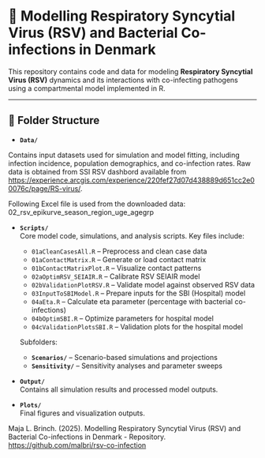 # 📘 Modelling Respiratory Syncytial Virus (RSV) and Bacterial Co-infections in Denmark
This repository contains code and data for modeling **Respiratory Syncytial Virus (RSV)** dynamics and its interactions with co-infecting pathogens using a compartmental model implemented in R.

---

## 📁 Folder Structure

- **`Data/`**  

Contains input datasets used for simulation and model fitting, including infection incidence, population demographics, and co-infection rates. Raw data is obtained from SSI RSV dashbord available from https://experience.arcgis.com/experience/220fef27d07d438889d651cc2e00076c/page/RS-virus/. 

Following Excel file is used from the downloaded data: 02_rsv_epikurve_season_region_uge_agegrp

- **`Scripts/`**  
  Core model code, simulations, and analysis scripts. Key files include:
  
  - `01aCleanCasesAll.R` – Preprocess and clean case data  
  - `01aContactMatrix.R` – Generate or load contact matrix  
  - `01bContactMatrixPlot.R` – Visualize contact patterns  
  - `02aOptimRSV_SEIAIR.R` – Calibrate RSV SEIAIR model  
  - `02bValidationPlotRSV.R` – Validate model against observed RSV data  
  - `03InputToSBIModel.R` – Prepare inputs for the SBI (Hospital) model  
  - `04aEta.R` – Calculate eta parameter (percentage with bacterial co-infections)  
  - `04bOptimSBI.R` – Optimize parameters for hospital model 
  - `04cValidationPlotsSBI.R` – Validation plots for the hospital model  

  Subfolders:
  - **`Scenarios/`** – Scenario-based simulations and projections  
  - **`Sensitivity/`** – Sensitivity analyses and parameter sweeps

- **`Output/`**  
  Contains all simulation results and processed model outputs.

- **`Plots/`**  
  Final figures and visualization outputs.

Maja L. Brinch. (2025). Modelling Respiratory Syncytial Virus (RSV) and Bacterial Co-infections in Denmark - Repository. https://github.com/malbri/rsv-co-infection
